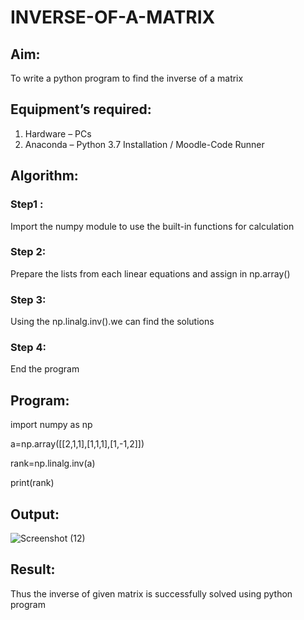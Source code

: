 # INVERSE-OF-A-MATRIX
## Aim:
To write a python program to find the inverse of a matrix
## Equipment’s required:
1. 	Hardware – PCs
2. 	Anaconda – Python 3.7 Installation / Moodle-Code Runner
## Algorithm:
### Step1 : 
Import the numpy module to use the built-in functions for calculation
### Step 2: 
Prepare the lists from each linear equations and assign in np.array()
### Step 3: 
Using the np.linalg.inv().we can find the solutions
### Step 4: 
End the program
## Program:

import numpy as np

a=np.array([[2,1,1],[1,1,1],[1,-1,2]])

rank=np.linalg.inv(a)

print(rank)

## Output:

![Screenshot (12)](https://github.com/maha712/INVERSE-OF-A-MATRIX/assets/121156360/9313ebe1-b9cf-4248-991c-f9131c5796fb)

## Result:
Thus the inverse of given matrix is successfully solved using python program

